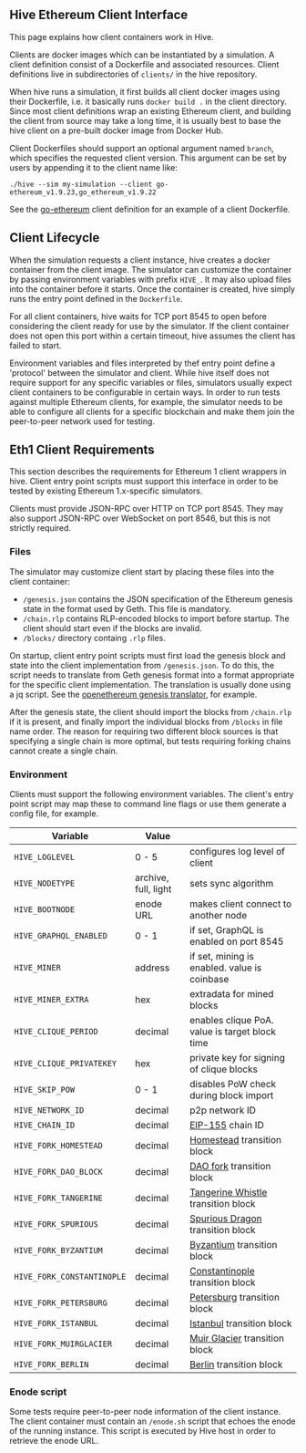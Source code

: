 ## Hive Ethereum Client Interface

This page explains how client containers work in Hive.

Clients are docker images which can be instantiated by a simulation. A client definition
consist of a Dockerfile and associated resources. Client definitions live in
subdirectories of `clients/` in the hive repository.

When hive runs a simulation, it first builds all client docker images using their
Dockerfile, i.e. it basically runs `docker build .` in the client directory. Since most
client definitions wrap an existing Ethereum client, and building the client from source
may take a long time, it is usually best to base the hive client on a pre-built docker
image from Docker Hub.

Client Dockerfiles should support an optional argument named `branch`, which specifies the
requested client version. This argument can be set by users by appending it to the client
name like:

    ./hive --sim my-simulation --client go-ethereum_v1.9.23,go_ethereum_v1.9.22

See the [go-ethereum](../clients/go-ethereum/Dockerfile) client definition for an example
of a client Dockerfile.

## Client Lifecycle

When the simulation requests a client instance, hive creates a docker container from the
client image. The simulator can customize the container by passing environment variables
with prefix `HIVE_`. It may also upload files into the container before it starts. Once
the container is created, hive simply runs the entry point defined in the `Dockerfile`.

For all client containers, hive waits for TCP port 8545 to open before considering the
client ready for use by the simulator. If the client container does not open this port
within a certain timeout, hive assumes the client has failed to start.

Environment variables and files interpreted by thef entry point define a 'protocol'
between the simulator and client. While hive itself does not require support for any
specific variables or files, simulators usually expect client containers to be
configurable in certain ways. In order to run tests against multiple Ethereum clients, for
example, the simulator needs to be able to configure all clients for a specific blockchain
and make them join the peer-to-peer network used for testing.

## Eth1 Client Requirements

This section describes the requirements for Ethereum 1 client wrappers in hive. Client
entry point scripts must support this interface in order to be tested by existing Ethereum
1.x-specific simulators.

Clients must provide JSON-RPC over HTTP on TCP port 8545. They may also support JSON-RPC
over WebSocket on port 8546, but this is not strictly required.

### Files

The simulator may customize client start by placing these files into the client container:

- `/genesis.json` contains the JSON specification of the Ethereum genesis state in the
  format used by Geth. This file is mandatory.
- `/chain.rlp` contains RLP-encoded blocks to import before startup. The client should
   start even if the blocks are invalid.
- `/blocks/` directory containg `.rlp` files.

On startup, client entry point scripts must first load the genesis block and state into
the client implementation from `/genesis.json`. To do this, the script needs to translate
from Geth genesis format into a format appropriate for the specific client implementation.
The translation is usually done using a jq script. See the [openethereum genesis
translator][oe-genesis-jq], for example.

After the genesis state, the client should import the blocks from `/chain.rlp` if it is
present, and finally import the individual blocks from `/blocks` in file name order. The
reason for requiring two different block sources is that specifying a single chain is more
optimal, but tests requiring forking chains cannot create a single chain.

### Environment

Clients must support the following environment variables. The client's entry point script
may map these to command line flags or use them generate a config file, for example.

| Variable                   | Value                |                                                |
|----------------------------|----------------------|------------------------------------------------|
| `HIVE_LOGLEVEL`            | 0 - 5                | configures log level of client                 |
| `HIVE_NODETYPE`            | archive, full, light | sets sync algorithm                            |
| `HIVE_BOOTNODE`            | enode URL            | makes client connect to another node           |
| `HIVE_GRAPHQL_ENABLED`     | 0 - 1                | if set, GraphQL is enabled on port 8545        |
| `HIVE_MINER`               | address              | if set, mining is enabled. value is coinbase   |
| `HIVE_MINER_EXTRA`         | hex                  | extradata for mined blocks                     |
| `HIVE_CLIQUE_PERIOD`       | decimal              | enables clique PoA. value is target block time |
| `HIVE_CLIQUE_PRIVATEKEY`   | hex                  | private key for signing of clique blocks       |
| `HIVE_SKIP_POW`            | 0 - 1                | disables PoW check during block import         |
| `HIVE_NETWORK_ID`          | decimal              | p2p network ID                                 |
| `HIVE_CHAIN_ID`            | decimal              | [EIP-155] chain ID                             |
| `HIVE_FORK_HOMESTEAD`      | decimal              | [Homestead][EIP-606] transition block          |
| `HIVE_FORK_DAO_BLOCK`      | decimal              | [DAO fork][EIP-779] transition block           |
| `HIVE_FORK_TANGERINE`      | decimal              | [Tangerine Whistle][EIP-608] transition block  |
| `HIVE_FORK_SPURIOUS`       | decimal              | [Spurious Dragon][EIP-607] transition block    |
| `HIVE_FORK_BYZANTIUM`      | decimal              | [Byzantium][EIP-609] transition block          |
| `HIVE_FORK_CONSTANTINOPLE` | decimal              | [Constantinople][EIP-1013] transition block    |
| `HIVE_FORK_PETERSBURG`     | decimal              | [Petersburg][EIP-1716] transition block        |
| `HIVE_FORK_ISTANBUL`       | decimal              | [Istanbul][EIP-1679] transition block          |
| `HIVE_FORK_MUIRGLACIER`    | decimal              | [Muir Glacier][EIP-2387] transition block      |
| `HIVE_FORK_BERLIN`         | decimal              | [Berlin][EIP-2070] transition block            |

### Enode script

Some tests require peer-to-peer node information of the client instance. The client
container must contain an `/enode.sh` script that echoes the enode of the running
instance. This script is executed by Hive host in order to retrieve the enode URL.

[EIP-155]: https://eips.ethereum.org/EIPS/eip-155
[EIP-606]: https://eips.ethereum.org/EIPS/eip-606
[EIP-607]: https://eips.ethereum.org/EIPS/eip-607
[EIP-608]: https://eips.ethereum.org/EIPS/eip-608
[EIP-609]: https://eips.ethereum.org/EIPS/eip-609
[EIP-779]: https://eips.ethereum.org/EIPS/eip-779
[EIP-1013]: https://eips.ethereum.org/EIPS/eip-1013
[EIP-1679]: https://eips.ethereum.org/EIPS/eip-1679
[EIP-1716]: https://eips.ethereum.org/EIPS/eip-1716
[EIP-2387]: https://eips.ethereum.org/EIPS/eip-2387
[EIP-2070]: https://eips.ethereum.org/EIPS/eip-2070
[oe-genesis-jq]: ../clients/openethereum/mapper.jq
